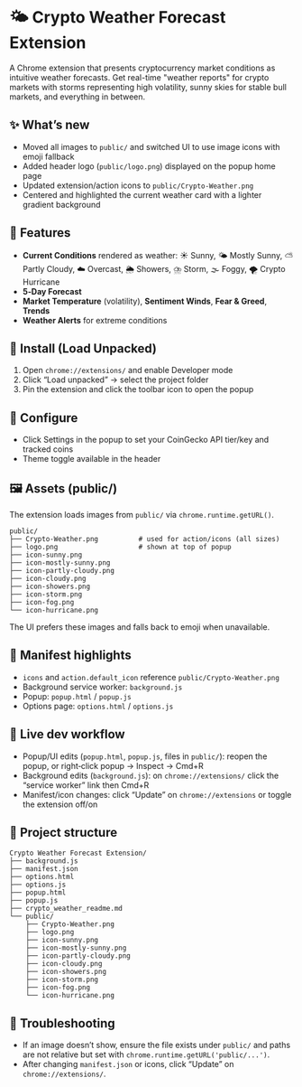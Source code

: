 # 🌤️ Crypto Weather Forecast Extension

A Chrome extension that presents cryptocurrency market conditions as intuitive weather forecasts. Get real-time "weather reports" for crypto markets with storms representing high volatility, sunny skies for stable bull markets, and everything in between.

## ✨ What’s new

- Moved all images to `public/` and switched UI to use image icons with emoji fallback
- Added header logo (`public/logo.png`) displayed on the popup home page
- Updated extension/action icons to `public/Crypto-Weather.png`
- Centered and highlighted the current weather card with a lighter gradient background

## 🎯 Features

- **Current Conditions** rendered as weather: ☀️ Sunny, 🌤️ Mostly Sunny, ⛅ Partly Cloudy, ☁️ Overcast, 🌦️ Showers, ⛈️ Storm, 🌫️ Foggy, 🌪️ Crypto Hurricane
- **5‑Day Forecast**
- **Market Temperature** (volatility), **Sentiment Winds**, **Fear & Greed**, **Trends**
- **Weather Alerts** for extreme conditions

## 🚀 Install (Load Unpacked)

1. Open `chrome://extensions/` and enable Developer mode
2. Click “Load unpacked” → select the project folder
3. Pin the extension and click the toolbar icon to open the popup

## 🔧 Configure

- Click Settings in the popup to set your CoinGecko API tier/key and tracked coins
- Theme toggle available in the header

## 🖼️ Assets (public/)

The extension loads images from `public/` via `chrome.runtime.getURL()`.

```
public/
├── Crypto-Weather.png          # used for action/icons (all sizes)
├── logo.png                    # shown at top of popup
├── icon-sunny.png
├── icon-mostly-sunny.png
├── icon-partly-cloudy.png
├── icon-cloudy.png
├── icon-showers.png
├── icon-storm.png
├── icon-fog.png
└── icon-hurricane.png
```

The UI prefers these images and falls back to emoji when unavailable.

## 📄 Manifest highlights

- `icons` and `action.default_icon` reference `public/Crypto-Weather.png`
- Background service worker: `background.js`
- Popup: `popup.html` / `popup.js`
- Options page: `options.html` / `options.js`

## 🔁 Live dev workflow

- Popup/UI edits (`popup.html`, `popup.js`, files in `public/`): reopen the popup, or right‑click popup → Inspect → Cmd+R
- Background edits (`background.js`): on `chrome://extensions/` click the “service worker” link then Cmd+R
- Manifest/icon changes: click “Update” on `chrome://extensions` or toggle the extension off/on

## 📁 Project structure

```
Crypto Weather Forecast Extension/
├── background.js
├── manifest.json
├── options.html
├── options.js
├── popup.html
├── popup.js
├── crypto_weather_readme.md
└── public/
    ├── Crypto-Weather.png
    ├── logo.png
    ├── icon-sunny.png
    ├── icon-mostly-sunny.png
    ├── icon-partly-cloudy.png
    ├── icon-cloudy.png
    ├── icon-showers.png
    ├── icon-storm.png
    ├── icon-fog.png
    └── icon-hurricane.png
```

## 🧭 Troubleshooting

- If an image doesn’t show, ensure the file exists under `public/` and paths are not relative but set with `chrome.runtime.getURL('public/...')`.
- After changing `manifest.json` or icons, click “Update” on `chrome://extensions/`.
